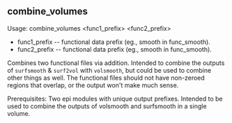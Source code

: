 combine_volumes
---------------
Usage: combine_volumes <func1_prefix> <func2_prefix>

+ func1_prefix -- functional data prefix (eg., smooth in func_smooth).
+ func2_prefix -- functional data prefix (eg., smooth in func_smooth).

Combines two functional files via addition. Intended to combine the outputs of `surfsmooth` & `surf2vol` with `volsmooth`, but could be used to combine other things as well. The functional files should not have non-zeroed regions that overlap, or the output won't make much sense.

Prerequisites: Two epi modules with unique output prefixes. Intended to be used to combine the outputs of volsmooth and surfsmooth in a single volume. 
